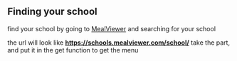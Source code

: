## Finding your school
find your school by going to [MealViewer](https://schools.mealviewer.com/) and searching for your school

the url will look like **https://schools.mealviewer.com/school/<YOUR SCHOOL>**
take the <YOUR SCHOOL> part, and put it in the get function to get the menu